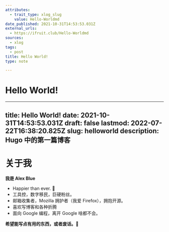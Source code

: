 ```yaml
---
attributes:
  - trait_type: xlog_slug
    value: Hello-Worldmd
date_published: 2021-10-31T14:53:53.031Z
external_urls:
  - https://ifruit.club/Hello-Worldmd
sources:
  - xlog
tags:
  - post
title: Hello World!
type: note

---
```


# Hello World!

---
title: Hello World!
date: 2021-10-31T14:53:53.031Z
draft: false
lastmod: 2022-07-22T16:38:20.825Z
slug: helloworld
description: Hugo 中的第一篇博客
---

# 关于我
**我是 Alex Blue**
- Happier than ever. 💙 
- 工具控，数字移民，巨硬粉丝。 
- 邮箱收集者，Mozilla 拥护者（我爱 Firefox），拥抱开源。
- 喜欢写博客和各种折腾
- 面向 Google 编程，离开 Google 啥都不会。 

**希望能写点有用的东西，或者废话。🍋**